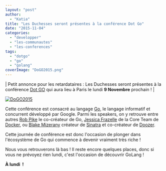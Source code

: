 ```yaml
---
layout: "post"
author: 
  - "Katia"
title: "Les Duchesses seront présentes à la conférence Dot Go"
date: "2015-11-04"
categories: 
  - "developper"
  - "les-communautes"
  - "les-conferences"
tags: 
  - "dotgo"
  - "go"
  - "golang"
coverImage: "DoGO2015.png"
---
```


| Petit annonce pour les retardataires : Les Duchesses seront présentes à la conférence [Dot GO](http://www.dotgo.eu/) qui aura lieu à Paris le lundi **9 Novembre** prochain ! |

[![DoGO2015](/assets/2015/11/2015-11-04-les-duchesses-seront-presentes-a-la-conference-dot-go/DoGO2015.png)](/assets/2015/11/2015-11-04-les-duchesses-seront-presentes-a-la-conference-dot-go/DoGO2015.png)

Cette conférence est consacré au langage [Go](https://golang.org/), le langage informatif et concurrent développé par Google. Parmi les speakers, on y retrouve entre autres [Rob Pike](https://twitter.com/rob_pike) le co-créateur de Go, [Jessica Frazelle](https://blog.jessfraz.com/) de la Core Team de [Docker](https://www.docker.com/), ou [Blake Mizerany](http://twitter.com/bmizerany) créateur de [Sinatra](http://www.sinatrarb.com/) et co-créateur de [Doozer](https://github.com/ha/doozerd).

Cette journée de conférence est donc l'occasion de plonger dans l'écosystème de Go qui commence à devenir vraiment très riche !

Nous vous retrouverons là bas ! Il reste encore quelques places, donc si vous ne prévoyez rien lundi, c'est l'occasion de découvrir GoLang !

**À lundi  !**
